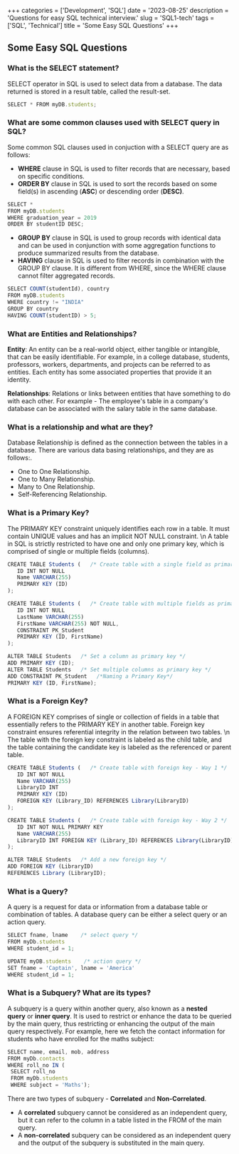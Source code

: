 +++
categories = ['Development', 'SQL']
date = '2023-08-25'
description = 'Questions for easy SQL technical interview.'
slug = 'SQL1-tech'
tags = ['SQL', 'Technical']
title = 'Some Easy SQL Questions'
+++
## Some Easy SQL Questions

### What is the SELECT statement?

SELECT operator in SQL is used to select data from a database. The data returned is stored in a result table, called the result-set.


```javascript
SELECT * FROM myDB.students;
```

### What are some common clauses used with SELECT query in SQL?

Some common SQL clauses used in conjuction with a SELECT query are as follows:

* **WHERE** clause in SQL is used to filter records that are necessary, based on specific conditions.
* **ORDER BY** clause in SQL is used to sort the records based on some field(s) in ascending (**ASC**) or descending order (**DESC)**.


```javascript
SELECT *
FROM myDB.students
WHERE graduation_year = 2019
ORDER BY studentID DESC;
```

* **GROUP BY** clause in SQL is used to group records with identical data and can be used in conjunction with some aggregation functions to produce summarized results from the database.
* **HAVING** clause in SQL is used to filter records in combination with the GROUP BY clause. It is different from WHERE, since the WHERE clause cannot filter aggregated records.


```javascript
SELECT COUNT(studentId), country
FROM myDB.students
WHERE country != "INDIA"
GROUP BY country
HAVING COUNT(studentID) > 5;
```

### What are Entities and Relationships?

**Entity**: An entity can be a real-world object, either tangible or intangible, that can be easily identifiable. For example, in a college database, students, professors, workers, departments, and projects can be referred to as entities. Each entity has some associated properties that provide it an identity.

**Relationships**: Relations or links between entities that have something to do with each other. For example - The employee's table in a company's database can be associated with the salary table in the same database.


### What is a relationship and what are they?

Database Relationship is defined as the connection between the tables in a database. There are various data basing relationships, and they are as follows:.

* One to One Relationship.
* One to Many Relationship.
* Many to One Relationship.
* Self-Referencing Relationship.


### What is a Primary Key?

The PRIMARY KEY constraint uniquely identifies each row in a table. It must contain UNIQUE values and has an implicit NOT NULL constraint. \n A table in SQL is strictly restricted to have one and only one primary key, which is comprised of single or multiple fields (columns).

```javascript
CREATE TABLE Students (   /* Create table with a single field as primary key */
   ID INT NOT NULL
   Name VARCHAR(255)
   PRIMARY KEY (ID)
);

CREATE TABLE Students (   /* Create table with multiple fields as primary key */
   ID INT NOT NULL
   LastName VARCHAR(255)
   FirstName VARCHAR(255) NOT NULL,
   CONSTRAINT PK_Student
   PRIMARY KEY (ID, FirstName)
);

ALTER TABLE Students   /* Set a column as primary key */
ADD PRIMARY KEY (ID);
ALTER TABLE Students   /* Set multiple columns as primary key */
ADD CONSTRAINT PK_Student   /*Naming a Primary Key*/
PRIMARY KEY (ID, FirstName);
```


### What is a Foreign Key?

A FOREIGN KEY comprises of single or collection of fields in a table that essentially refers to the PRIMARY KEY in another table. Foreign key constraint ensures referential integrity in the relation between two tables. \n The table with the foreign key constraint is labeled as the child table, and the table containing the candidate key is labeled as the referenced or parent table.

```javascript
CREATE TABLE Students (   /* Create table with foreign key - Way 1 */
   ID INT NOT NULL
   Name VARCHAR(255)
   LibraryID INT
   PRIMARY KEY (ID)
   FOREIGN KEY (Library_ID) REFERENCES Library(LibraryID)
);

CREATE TABLE Students (   /* Create table with foreign key - Way 2 */
   ID INT NOT NULL PRIMARY KEY
   Name VARCHAR(255)
   LibraryID INT FOREIGN KEY (Library_ID) REFERENCES Library(LibraryID)
);

ALTER TABLE Students   /* Add a new foreign key */
ADD FOREIGN KEY (LibraryID)
REFERENCES Library (LibraryID);
```


### What is a Query?

A query is a request for data or information from a database table or combination of tables. A database query can be either a select query or an action query.

```javascript
SELECT fname, lname    /* select query */
FROM myDb.students
WHERE student_id = 1;
```

```javascript
UPDATE myDB.students    /* action query */
SET fname = 'Captain', lname = 'America'
WHERE student_id = 1;
```

### What is a Subquery? What are its types?

A subquery is a query within another query, also known as a **nested query** or **inner query**. It is used to restrict or enhance the data to be queried by the main query, thus restricting or enhancing the output of the main query respectively. For example, here we fetch the contact information for students who have enrolled for the maths subject:

```javascript
SELECT name, email, mob, address
FROM myDb.contacts
WHERE roll_no IN (
 SELECT roll_no
 FROM myDb.students
 WHERE subject = 'Maths');
```

There are two types of subquery - **Correlated** and **Non-Correlated**.

* A **correlated** subquery cannot be considered as an independent query, but it can refer to the column in a table listed in the FROM of the main query.
* A **non-correlated** subquery can be considered as an independent query and the output of the subquery is substituted in the main query.

